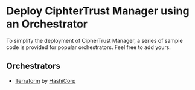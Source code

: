 # Deploy CiphterTrust Manager using an Orchestrator

To simplify the deployment of CipherTrust Manager, a series of sample code is provided for popular orchestrators. Feel free to add yours.

## Orchestrators
- [Terraform](./terraform/) by [HashiCorp](https://terraform.io/)

